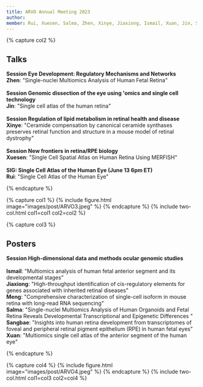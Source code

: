 ```yaml
---
title: ARVO Annual Meeting 2023
author: 
member: Rui, Xuesen, Salma, Zhen, Xinye, Jiaxiong, Ismail, Xuan, Jin, Sangbae, Meng
---
```



{% capture col2 %} 
## Talks
<b>Session Eye Development: Regulatory Mechanisms and Networks</b>
<br><b>Zhen</b>: "Single-nuclei Multiomics Analysis of Human Fetal Retina" <br><br>
<b>Session Genomic dissection of the eye using 'omics and single cell technology</b>
<br><b>Jin</b>: "Single cell atlas of the human retina" <br><br>
<b>Session Regulation of lipid metabolism in retinal health and disease</b>
<br><b>Xinye</b>: "Ceramide compensation by canonical ceramide synthases preserves retinal function and structure in a mouse model of retinal dystrophy" <br><br>
<b>Session New frontiers in retina/RPE biology</b>
<br><b>Xuesen</b>: "Single Cell Spatial Atlas on Human Retina Using MERFISH" <br><br>
<b>SIG: Single Cell Atlas of the Human Eye (June 13 6pm ET)</b>
<br><b>Rui</b>: "Single Cell Atlas of the Human Eye"

{% endcapture %}

{% capture col1 %}
{%
  include figure.html
  image="images/post/ARVO3.jpeg"
%}
{% endcapture %}
{% include two-col.html col1=col1 col2=col2 %}


{% capture col3 %} 
## Posters
<b>Session High-dimensional data and methods ocular genomic studies</b><br>
<br><b>Ismail</b>: "Multiomics analysis of human fetal anterior segment and its developmental stages"
<br><b>Jiaxiong</b>: "High-throughput identification of cis-regulatory elements for genes associated with inherited retinal diseases"
<br><b>Meng</b>: "Comprehensive characterization of single-cell isoform in mouse retina with long-read RNA sequencing"
<br><b>Salma</b>: "Single-nuclei Multiomics Analysis of Human Organoids and Fetal Retina Reveals Developmental Transcriptional and Epigenetic Differences "
<br><b>Sangbae</b>: "Insights into human retina development from transcriptomes of foveal and peripheral retinal pigment epithelium (RPE) in human fetal eyes"
<br><b>Xuan</b>: "Multiomics single cell atlas of the anterior segment of the human eye"

{% endcapture %}

{% capture col4 %}
{%
  include figure.html
  image="images/post/ARVO4.jpeg"
%}
{% endcapture %}
{% include two-col.html col1=col3 col2=col4 %}
